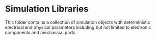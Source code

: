 # Simulation Libraries

This folder contains a collection of simulation objects with deterministic electrical and physical parameters including but not limited to electronic components and mechanical parts. 
